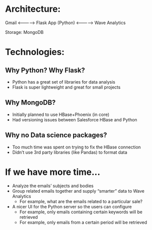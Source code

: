 # Architecture:

Gmail <-----> Flask App (Python) <-----> Wave Analytics

Storage: MongoDB

# Technologies:
## Why Python? Why Flask?
- Python has a great set of libraries for data analysis
- Flask is super lightweight and great for small projects

## Why MongoDB?
- Initially planned to use HBase+Phoenix (in core)
- Had versioning issues between Salesforce HBase and Python

## Why no Data science packages?
- Too much time was spent on trying to fix the HBase connection
- Didn’t use 3rd party libraries (like Pandas) to format data

# If we have more time...
- Analyze the emails’ subjects and bodies
- Group related emails together and supply “smarter” data to Wave Analytics
  - For example, what are the emails related to a particular sale?
- A nicer UI for the Python server so the users can configure
  - For example, only emails containing certain keywords will be retrieved
  - For example, only emails from a certain period will be retrieved
